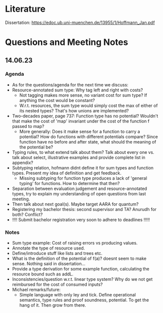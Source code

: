 # Literature
Dissertation: https://edoc.ub.uni-muenchen.de/13955/1/Hoffmann_Jan.pdf


# Questions and Meeting Notes

## 14.06.23

### Agenda
- As for the questions/agenda for the next time we discuss:
- Resource-annotated sum type: Why tag left and right with costs?
	- Not tagging makes more sense, no variant cost for sum type? If anything the cost would be constant?
	- W.r.t. resources, the sum type would simply cost the max of either of its nested types? That's how unions are implemented?
- Two-decades paper, page 737: Function type has no potential? Wouldn't that make the cost of 'map' invariant under the cost of the function f passed to map?
	- More generally: Does it make sense for a function to carry a potential? How do functions with different potentials compare? Since function have no before and after state, what should the meaning of the potential be?
- Typing rules, to what extend talk about them? Talk about every one vs. talk about select, illustrative examples and provide complete list in appendix?
- Subtyping relation, hofmann didnt define it for sum types and function types. Present my idea of definition and get feedback.
	- Missing subtyping for function type produces a lack of 'general typing' for functions. How to determine that then?
- Separation between evaluation judgement and resource-annotated types, try to explain my understanding of open questions from last meeting.
- Then talk about next goal(s). Maybe target AARA for quantum?
- Registering my bachelor thesis: second supervisor and TA? Anurudh for both? Conflict? 
- !!!! Submit bachelor registration very soon to adhere to deadlines !!!!!

### Notes
- Sum type example: Cost of raising errors vs producing values.
- Annotate the type of resource used.
- Define/introduce stuff like lists and trees etc.
- What is the definition of the potential of f(a)? doesnt seem to make sense. Nothing said in dissertation...
- Provide a type derivation for some example function, calculating the resource bound such as addL.
- Inconsistencies/question w.r.t. linear type system? Why do we not get reimbursed for the cost of consumed inputs?
- Michael remarks/future:
	- Simple language with only ley and tick. Define operational semantics, type rules and proof soundness, potential. To get the hang of it. Then grow from there.
